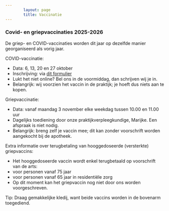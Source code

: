 ```yaml
---
        layout: page
        title: Vaccinatie
---
```


### Covid- en griepvaccinaties 2025-2026

De griep- en COVID-vaccinaties worden dit jaar op dezelfde manier georganiseerd als vorig jaar.

COVID-vaccinatie:

- Data: 6, 13, 20 en 27 oktober
- Inschrijving: via [dit formulier](https://docs.google.com/forms/d/e/1FAIpQLScJ4-4CaC1txMIoGF-q_1CduU43f1Xgz0L5AOalzQunfQZOLg/viewform?usp=header)
- Lukt het niet online? Bel ons in de voormiddag, dan schrijven wij je in.
- Belangrijk: wij voorzien het vaccin in de praktijk; je hoeft dus niets aan te kopen.

Griepvaccinatie:

- Data: vanaf maandag 3 november elke weekdag tussen 10.00 en 11.00 uur
- Dagelijks toediening door onze praktijkverpleegkundige, Marijke. Een afspraak is niet nodig. 
- Belangrijk: breng zelf je vaccin mee; dit kan zonder voorschrift worden aangekocht bij de apotheek.

Extra informatie over terugbetaling van hooggedoseerde (versterkte) griepvaccins:

- Het hooggedoseerde vaccin wordt enkel terugbetaald op voorschrift van de arts:
- voor personen vanaf 75 jaar
- voor personen vanaf 65 jaar in residentiële zorg
- Op dit moment kan het griepvaccin nog niet door ons worden voorgeschreven.

Tip: Draag gemakkelijke kledij, want beide vaccins worden in de bovenarm toegediend.
